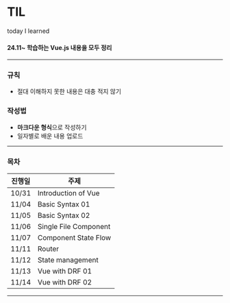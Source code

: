 # TIL
today I learned
#### 24.11~ 학습하는 Vue.js 내용을 모두 정리

---
### 규칙
- 절대 이해하지 못한 내용은 대충 적지 않기

### 작성법
- **마크다운 형식**으로 작성하기
- 일자별로 배운 내용 업로드
---
### 목차
| 진행일 | 주제                  |
| ------ | --------------------- |
| 10/31  | Introduction of Vue   |
| 11/04  | Basic Syntax 01       |
| 11/05  | Basic Syntax 02       |
| 11/06  | Single File Component |
| 11/07  | Component State Flow  |
| 11/11  | Router                |
| 11/12  | State management      |
| 11/13  | Vue with DRF 01       |
| 11/14  | Vue with DRF 02       |
***
